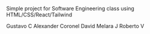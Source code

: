 Simple project for Software Engineering class using HTML/CSS/React/Tailwind 


Gustavo C Alexander Coronel David Melara J Roberto V